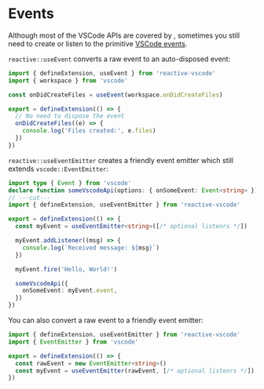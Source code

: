 # Events

Although most of the VSCode APIs are covered by <ReactiveVscode />, sometimes you still need to create or listen to the primitive  [VSCode events](https://code.visualstudio.com/api/references/vscode-api#events).

`reactive::useEvent` converts a raw event to an auto-disposed event:

```ts
import { defineExtension, useEvent } from 'reactive-vscode'
import { workspace } from 'vscode'

const onDidCreateFiles = useEvent(workspace.onDidCreateFiles)

export = defineExtension(() => {
  // No need to dispose the event
  onDidCreateFiles((e) => {
    console.log('Files created:', e.files)
  })
})
```

`reactive::useEventEmitter` creates a friendly event emitter which still extends `vscode::EventEmitter`:

<!-- eslint-disable import/first -->
```ts
import type { Event } from 'vscode'
declare function someVscodeApi(options: { onSomeEvent: Event<string> }): void
// ---cut---
import { defineExtension, useEventEmitter } from 'reactive-vscode'

export = defineExtension(() => {
  const myEvent = useEventEmitter<string>([/* optional listenrs */])

  myEvent.addListener((msg) => {
    console.log(`Received message: ${msg}`)
  })

  myEvent.fire('Hello, World!')

  someVscodeApi({
    onSomeEvent: myEvent.event,
  })
})
```

You can also convert a raw event to a friendly event emitter:

```ts {6}
import { defineExtension, useEventEmitter } from 'reactive-vscode'
import { EventEmitter } from 'vscode'

export = defineExtension(() => {
  const rawEvent = new EventEmitter<string>()
  const myEvent = useEventEmitter(rawEvent, [/* optional listenrs */])
})
```

